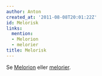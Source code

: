 ```yaml
---
author: Anton
created_at: '2011-08-08T20:01:22Z'
id: Melorisk
links:
  mention:
  - Melorion
  - melorier
title: Melorisk
---
```


Se [Melorion] eller [melorier].

  [Melorion]: Melorion
  [melorier]: melorier
